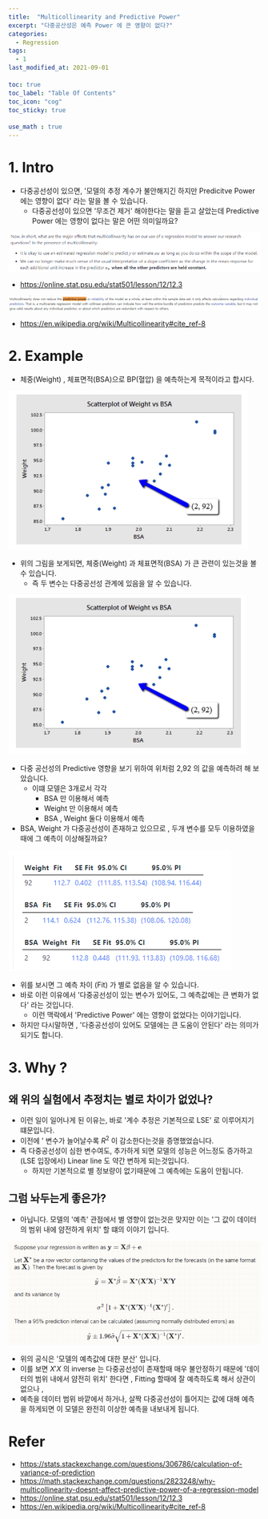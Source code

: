```yaml
---
title:  "Multicollinearity and Predictive Power"
excerpt: "다중공산성은 예측 Power 에 큰 영향이 없다?"
categories:
  - Regression
tags:
  - 1
last_modified_at: 2021-09-01

toc: true
toc_label: "Table Of Contents"
toc_icon: "cog"
toc_sticky: true

use_math : true
---
```


# 1. Intro

- 다중공선성이 있으면, '모델의 추정 계수가 불안해지긴 하지만 Predicitve Power 에는 영향이 없다' 라는 말을 볼 수 있습니다. 
  - 다중공선성이 있으면 '무조건 제거' 해야한다는 말을 듣고 살았는데 Predictive Power 에는 영향이 없다는 말은 어떤 의미일까요? 

![png](/assets/images/Stat/52_5.png)

- https://online.stat.psu.edu/stat501/lesson/12/12.3

![png](/assets/images/Stat/52_6.png)

- https://en.wikipedia.org/wiki/Multicollinearity#cite_ref-8

# 2. Example

- 체중(Weight) , 체표면적(BSA)으로 BP(혈압) 을 예측하는게 목적이라고 합시다.

![png](/assets/images/Stat/52_1.png)

- 위의 그림을 보게되면, 체중(Weight) 과 체표면적(BSA) 가 큰 관련이 있는것을 볼 수 있습니다. 
  - 즉 두 변수는 다중공선성 관계에 있음을 알 수 있습니다. 

![png](/assets/images/Stat/52_3.png)

- 다중 공선성의 Predictive 영향을 보기 위하여 위처럼 2,92 의 값을 예측하려 해 보았습니다. 
  - 이떄 모델은 3개로서 각각 
    - BSA 만 이용해서 예측 
    - Weight 만 이용해서 예측
    - BSA , Weight 둘다 이용해서 예측
- BSA, Weight 가 다중공선성이 존재하고 있으므로 , 두개 변수를 모두 이용하였을때에 그 예측이 이상해질까요?

![png](/assets/images/Stat/52_2.png)

- 위를 보시면 그 예측 차이 (Fit) 가 별로 없음을 알 수 있습니다. 
- 바로 이런 이유에서 '다중공선성이 있는 변수가 있어도, 그 예측값에는 큰 변화가 없다' 라는 것입니다.
  - 이런 맥락에서 'Predictive Power' 에는 영향이 없었다는 이야기입니다. 
- 하지만 다시말하면 , '다중공선성이 있어도 모델에는 큰 도움이 안된다' 라는 의미가 되기도 합니다.

# 3. Why ? 

## 왜 위의 실험에서 추정치는 별로 차이가 없었나? 

- 이런 일이 일어나게 된 이유는, 바로 '계수 추정은 기본적으로 LSE' 로 이루어지기 떄문입니다. 
- 이전에 ' 변수가 늘어날수록 $R^2$ 이 감소한다는것을 증명했었습니다.
- 즉 다중공선성이 심한 변수여도, 추가하게 되면 모델의 성능은 어느정도 증가하고 (LSE 입장에서) Linear line 도 약간 변하게 되는것입니다.  
  - 하지만 기본적으로 별 정보량이 없기때문에 그 예측에는 도움이 안됩니다.

## 그럼 놔두는게 좋은가?

- 아닙니다. 모델의 '예측' 관점에서 별 영향이 없는것은 맞지만 이는 '그 값이 데이터의 범위 내에 얌전하게 위치' 할 떄의 이야기 입니다. 

![png](/assets/images/Stat/52_7.png)

- 위의 공식은 '모델의 예측값에 대한 분산' 입니다. 
- 이를 보면  $X'X$ 의 inverse 는 다중공선성이 존재할때 매우 불안정하기 때문에 '데이터의 범위 내에서 얌전히 위치' 한다면 , Fitting 할때에 잘 예측하도록 해서 상관이 없으나 , 
- 예측을 데이터 범위 바깥에서 하거나, 살짝 다중공선성이 틀어지는 값에 대해 예측을 하게되면 이 모델은 완전히 이상한 예측을 내보내게 됩니다. 

# Refer

- https://stats.stackexchange.com/questions/306786/calculation-of-variance-of-prediction
- https://math.stackexchange.com/questions/2823248/why-multicollinearity-doesnt-affect-predictive-power-of-a-regression-model
- https://online.stat.psu.edu/stat501/lesson/12/12.3
- https://en.wikipedia.org/wiki/Multicollinearity#cite_ref-8
